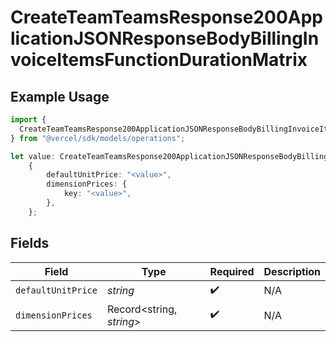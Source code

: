 # CreateTeamTeamsResponse200ApplicationJSONResponseBodyBillingInvoiceItemsFunctionDurationMatrix

## Example Usage

```typescript
import {
  CreateTeamTeamsResponse200ApplicationJSONResponseBodyBillingInvoiceItemsFunctionDurationMatrix,
} from "@vercel/sdk/models/operations";

let value: CreateTeamTeamsResponse200ApplicationJSONResponseBodyBillingInvoiceItemsFunctionDurationMatrix =
    {
        defaultUnitPrice: "<value>",
        dimensionPrices: {
            key: "<value>",
        },
    };
```

## Fields

| Field                    | Type                     | Required                 | Description              |
| ------------------------ | ------------------------ | ------------------------ | ------------------------ |
| `defaultUnitPrice`       | *string*                 | :heavy_check_mark:       | N/A                      |
| `dimensionPrices`        | Record<string, *string*> | :heavy_check_mark:       | N/A                      |